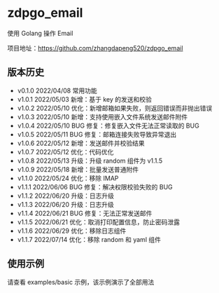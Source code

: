 # zdpgo_email

使用 Golang 操作 Email

项目地址：https://github.com/zhangdapeng520/zdpgo_email

## 版本历史

- v0.1.0 2022/04/08 常用功能
- v1.0.1 2022/05/03 新增：基于 key 的发送和校验
- v1.0.2 2022/05/10 优化：新增邮箱如果失败，则返回错误而非抛出错误
- v1.0.3 2022/05/10 新增：支持使用嵌入文件系统发送邮件附件
- v1.0.4 2022/05/10 BUG 修复：修复嵌入文件无法正常读取的 BUG
- v1.0.5 2022/05/11 BUG 修复：邮箱连接失败导致异常退出
- v1.0.6 2022/05/12 新增：发送邮件并校验结果
- v1.0.7 2022/05/12 优化：代码优化
- v1.0.8 2022/05/13 升级：升级 random 组件为 v1.1.5
- v1.0.9 2022/05/18 新增：批量发送普通附件
- v1.1.0 2022/05/24 优化：移除 IMAP
- v1.1.1 2022/06/06 BUG 修复：解决权限校验失败的 BUG
- v1.1.2 2022/06/20 升级：日志升级
- v1.1.3 2022/06/20 升级：日志升级
- v1.1.4 2022/06/21 BUG 修复：无法正常发送邮件
- v1.1.5 2022/06/21 优化：取消打印配置信息，防止密码泄露
- v1.1.6 2022/06/29 优化：移除日志组件
- v1.1.7 2022/07/14 优化：移除 random 和 yaml 组件

## 使用示例

请查看 examples/basic 示例，该示例演示了全部用法
